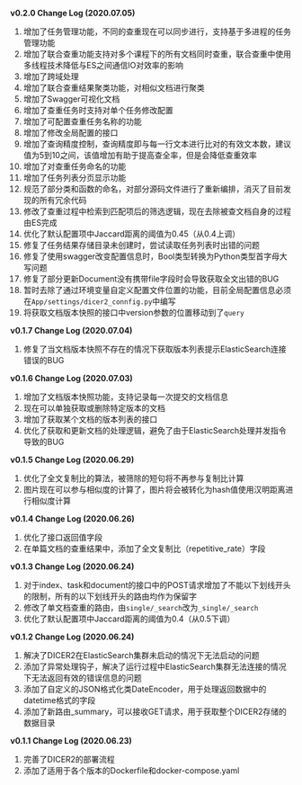 **v0.2.0 Change Log (2020.07.05)**
1. 增加了任务管理功能，不同的查重现在可以同步进行，支持基于多进程的任务管理功能
2. 增加了联合查重功能支持对多个课程下的所有文档同时查重，联合查重中使用多线程技术降低与ES之间通信IO对效率的影响
3. 增加了跨域处理
4. 增加了联合查重结果聚类功能，对相似文档进行聚类
5. 增加了Swagger可视化文档
6. 增加了查重任务时支持对单个任务修改配置
7. 增加了可配置查重任务名称的功能
8. 增加了修改全局配置的接口
9. 增加了查询精度控制，查询精度即与每一行文本进行比对的有效文本数，建议值为5到10之间，该值增加有助于提高查全率，但是会降低查重效率
10. 增加了对查重任务命名的功能
11. 增加了任务列表分页显示功能
12. 规范了部分类和函数的命名，对部分源码文件进行了重新编排，消灭了目前发现的所有冗余代码
13. 修改了查重过程中检索到匹配项后的筛选逻辑，现在去除被查文档自身的过程由ES完成
14. 优化了默认配置项中Jaccard距离的阈值为0.45（从0.4上调）
15. 修复了任务结果存储目录未创建时，尝试读取任务列表时出错的问题
16. 修复了使用swagger改变配置信息时，Bool类型转换为Python类型首字母大写问题
17. 修复了部分更新Document没有携带file字段时会导致获取全文出错的BUG
18. 暂时去除了通过环境变量自定义配置文件位置的功能，目前全局配置信息必须在`App/settings/dicer2_connfig.py`中编写
19. 将获取文档版本快照的接口中version参数的位置移动到了`query` 

**v0.1.7 Change Log (2020.07.04)**
1. 修复了当文档版本快照不存在的情况下获取版本列表提示ElasticSearch连接错误的BUG

**v0.1.6 Change Log (2020.07.03)**
1. 增加了文档版本快照功能，支持记录每一次提交的文档信息
2. 现在可以单独获取或删除特定版本的文档
3. 增加了获取某个文档的版本列表的接口
4. 优化了获取和更新文档的处理逻辑，避免了由于ElasticSearch处理并发指令导致的BUG

**v0.1.5 Change Log (2020.06.29)**
1. 优化了全文复制比的算法，被筛除的短句将不再参与复制比计算
2. 图片现在可以参与相似度的计算了，图片将会被转化为hash值使用汉明距离进行相似度计算

**v0.1.4 Change Log (2020.06.26)**
1. 优化了接口返回值字段
2. 在单篇文档的查重结果中，添加了全文复制比（repetitive_rate）字段

**v0.1.3 Change Log (2020.06.24)**
1. 对于index、task和document的接口中的POST请求增加了不能以下划线开头的限制，所有的以下划线开头的路由均作为保留字
2. 修改了单文档查重的路由，由`single/_search`改为`_single/_search`
3. 优化了默认配置项中Jaccard距离的阈值为0.4（从0.5下调）

**v0.1.2 Change Log (2020.06.24)**  
1. 解决了DICER2在ElasticSearch集群未启动的情况下无法启动的问题
2. 添加了异常处理钩子，解决了运行过程中ElasticSearch集群无法连接的情况下无法返回有效的错误信息的问题
3. 添加了自定义的JSON格式化类DateEncoder，用于处理返回数据中的datetime格式的字段
4. 添加了新路由_summary，可以接收GET请求，用于获取整个DICER2存储的数据目录

**v0.1.1 Change Log (2020.06.23)**  
1. 完善了DICER2的部署流程
2. 添加了适用于各个版本的Dockerfile和docker-compose.yaml